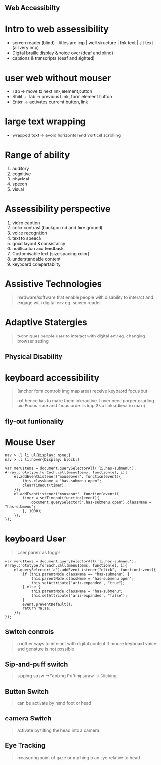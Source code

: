 ## Web Accessibilty

# Intro to web assessibility 

+ screen reader (blind) - titles are imp | well structure | link text | alt text (all very imp)
+ Digital braille display & voice over (deaf and blind)
+ captions  & transcripts (deaf and sighted)

# user web without mouser
+ Tab -> move to next link,element,button
+ Shiht + Tab -> previous Link, form element button
+ Enter -> activates curremt button, link

# large text wrapping
+ wrapped text -> avoid horizontal and vertical scrolling

# Range of ability
1. auditory
2. cognitive
3. physical
4. speech
5. visual

# Assessibility perspective
1. video caption
2. color contrast (backgournd and fore ground)
3. voice recognition
4. text to speech
5. good layout & consistancy
6. notification and feedback
7. Customisable text (size spacing color)
8. understandable content
9. keyboard compartabilty

# Assistive Technologies
> hardware/software that enable people with disability to interact and engage with digital env eg. screen reader
# Adaptive Statergies
> techniques people user to interact with digital env eg. changing browser setting


## Physical Disability

# keyboard accessibility
>(anchor form controls img map area) receive keybaord focus but <span> <div> not hence has to make them interactive.
>hover need porper coading too
>Focus state and focus order is imp
>Skip links(direct to main)

## fly-out funtionality
# Mouse User
```
nav > ul li ul{Display: none;}
nav > ul li:hover{Display: block;}
```
```
var menuItems = document.querySelectorAll('li.has-submenu');
Array.prototype.forEach.call(menuItems, function(el, i){
	el.addEventListener("mouseover", function(event){
		this.className = "has-submenu open";
		clearTimeout(timer);
	});
	el.addEventListener("mouseout", function(event){
		timer = setTimeout(function(event){
			document.querySelector(".has-submenu.open").className = "has-submenu";
		}, 1000);
	});
});
```
# keyboard User
>User parent as toggle
```
var menuItems = document.querySelectorAll('li.has-submenu');
Array.prototype.forEach.call(menuItems, function(el, i){
	el.querySelector('a').addEventListener("click",  function(event){
		if (this.parentNode.className == "has-submenu") {
			this.parentNode.className = "has-submenu open";
			this.setAttribute('aria-expanded', "true");
		} else {
			this.parentNode.className = "has-submenu";
			this.setAttribute('aria-expanded', "false");
		}
		event.preventDefault();
		return false;
	});
});
```

## Switch controls
> another ways to interact with digital content if mouse keyboard voice and gensture is not possible
 ## Sip-and-puff switch
   > sipping straw ->Tabbing
   > Puffing straw -> Clicking
 ## Button Switch
   > can be activate by hand foot or head
 ## camera Switch
   > activate by tilting the head into a camera
 ## Eye Tracking
   > measuring point of gaze or mpthing o an eye relative to head

  
  
